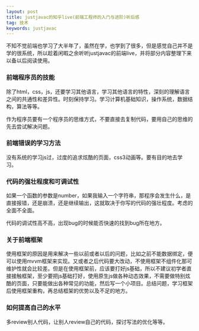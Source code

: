 ```yaml
---
layout: post
title: justjavac的知乎live(前端工程师的入门与进阶)听后感
tag: 技术
keywords: justjavac
---
```


不知不觉前端也学习了大半年了，虽然在学，也学到了很多，但是感觉自己并不是学的很系统，所以趁着闲暇之余听听justjavac的前端live，并将部分内容整理下来以备以后阅读使用。


### 前端程序员的技能

除了html，css，js，还要学习其他语言，学习其他语言的特性，深刻的理解语言之间的共通性和差异性。时刻保持学习。学习计算机基础知识，操作系统，数据结构，算法等等。

作为程序员要有一个程序员的思维方式，不要直接去复制代码，要用自己的思维的先去尝试解决问题。

### 前端错误的学习方法

没有系统的学习js过，过度的追求炫酷的页面，css3动画等。要有目的地去学习。


### 代码的强壮程度和可调试性

如果一个函数的参数是number，如果我输入一个字符串，那程序会发生什么，是直接报错，还是崩溃，还是继续输出，这就取决于你写的代码的强壮程度。考虑的全面不全面。

代码的调试性高不高，出现bug的时候能否快速的找到bug所在地方。

### 关于前端框架

使用框架的原因是用来解决一些以前或者以后的问题，比如之前不能数据绑定，便可以使用mvvm框架来实现。又或者之后代码要大改动，不使用框架不组件化那可维护性就会比较差。但是在使用框架前，应该要打好js基础，所以不建议初学者直接接触框架，至少要把js基础打好，使用原生js做各种动态效果，不需要做特别炫酷的页面，只要能做出各种常见的功能，然后写一个小项目。总结问题，学习框架后使用框架重构，再总结框架的优势以及不足的地方。


### 如何提高自己的水平

多review别人代码，让别人review自己的代码，探讨写法的优化等等。 


